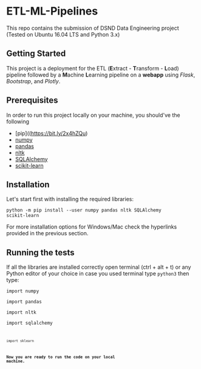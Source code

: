 # ETL-ML-Pipelines
This repo contains the submission of DSND Data Engineering project (Tested on Ubuntu 16.04 LTS and Python 3.x)

## Getting Started
This project is a deployment for the ETL (**E**xtract - **T**ransform - **L**oad) pipeline followed by a **M**achine 
**L**earning pipeline on a **webapp** using *Flask*, *Bootstrap*, and *Plotly*.

## Prerequisites
In order to run this project locally on your machine, you should've the following

- [pip]((https://bit.ly/2x4hZQu)
- [numpy](https://scipy.org/install.html)
- [pandas](https://pandas.pydata.org/docs/getting_started/index.html#getting-started)
- [nltk](https://www.nltk.org/install.html)
- [SQLAlchemy](https://docs.sqlalchemy.org/en/13/intro.html#installation)
- [scikit-learn](https://scikit-learn.org/stable/install.html)

## Installation
Let's start first with installing the required libraries:

<code>python -m pip install --user numpy pandas nltk SQLAlchemy scikit-learn</code>

For more installation options for Windows/Mac check the hyperlinks provided in the previous section.

## Running the tests

If all the libraries are installed correctly open terminal (ctrl + alt + t) or any Python editor of your choice in case you used terminal type <code>python3</code>
then type:

<code>import numpy</code>

<code>import pandas</code>

<code>import nltk</code>

<code>import sqlalchemy<code>

<code>import sklearn</code>

**Now you are ready to run the code on your local machine.**
